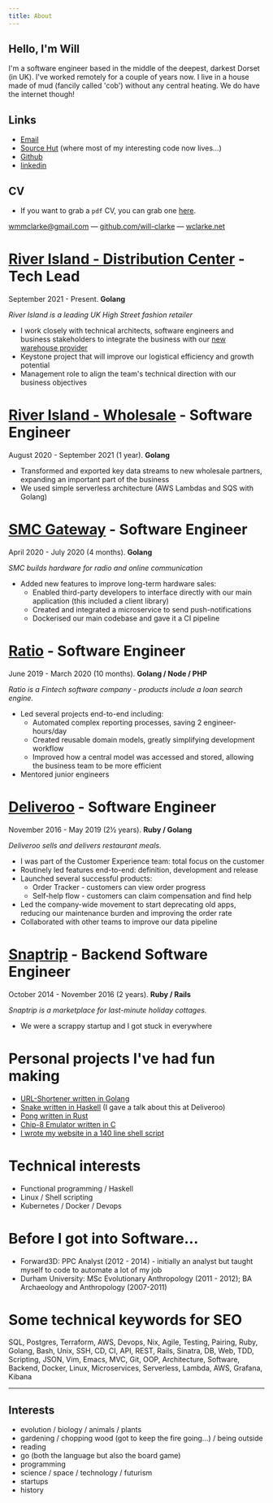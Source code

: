 ```yaml
---
title: About
---
```


## Hello, I'm Will

I'm a software engineer based in the middle of the deepest, darkest Dorset (in UK).
I've worked remotely for a couple of years now.
I live in a house made of mud (fancily called 'cob') without any central heating. We do have the internet though!

## Links

- [Email](mailto:wmmclarke@gmail.com)
- [Source Hut](https://git.sr.ht/~will-clarke) (where most of my interesting code now lives...)
- [Github](https://github.com/will-clarke)
- [linkedin](https://www.linkedin.com/in/wmmclarke/) 

## CV
- If you want to grab a `pdf` CV, you can grab one [here](https://git.sr.ht/~will-clarke/cv/blob/master/will-clarke.pdf).

<div class="org-center">
<p>
<a href="mailto:wmmclarke@gmail.com">wmmclarke@gmail.com</a> &mdash;
<a href="https://github.com/will-clarke">github.com/will-clarke</a> &mdash;
<a href="https://www.wclarke.net">wclarke.net</a>
</p>
</div>


# [<span class="underline">River Island - Distribution Center</span>](https://www.riverisland.com) - Tech Lead

September 2021 - Present. **Golang**

*River Island is a leading UK High Street fashion retailer*

-   I work closely with technical architects, software engineers and business stakeholders to integrate the business with our [new warehouse provider](https://www.clippergroup.co.uk/clipper-agrees-new-five-year-contract-with-river-island/)
-   Keystone project that will improve our logistical efficiency and growth potential
-   Management role to align the team's technical direction with our business objectives


# [<span class="underline">River Island - Wholesale</span>](https://www.riverisland.com) - Software Engineer

August 2020 - September 2021 (1 year). **Golang**

-   Transformed and exported key data streams to new wholesale partners, expanding an important part of the business
-   We used simple serverless architecture (AWS Lambdas and SQS with Golang)


# [<span class="underline">SMC Gateway</span>](https://smc-gateway.com) - Software Engineer

April 2020 - July 2020 (4 months). **Golang**

*SMC builds hardware for radio and online communication*

-   Added new features to improve long-term hardware sales:
    -   Enabled third-party developers to interface directly with our main application (this included a client library)
    -   Created and integrated a microservice to send push-notifications
    -   Dockerised our main codebase and gave it a CI pipeline


# [<span class="underline">Ratio</span>](https://ratio.co.uk) - Software Engineer

June 2019 - March 2020 (10 months). **Golang / Node / PHP**

*Ratio is a Fintech software company - products include a loan search engine.*

-   Led several projects end-to-end including:
    -   Automated complex reporting processes, saving 2 engineer-hours/day
    -   Created reusable domain models, greatly simplifying development workflow
    -   Improved how a central model was accessed and stored, allowing the business team to be more efficient
-   Mentored junior engineers


# [<span class="underline">Deliveroo</span>](https://deliveroo.co.uk/) - Software Engineer

November 2016 - May 2019 (2½ years). **Ruby / Golang**

*Deliveroo sells and delivers restaurant meals.*

-   I was part of the Customer Experience team: total focus on the customer
-   Routinely led features end-to-end: definition, development and release
-   Launched several successful products:
    -   Order Tracker - customers can view order progress
    -   Self-help flow - customers can claim compensation and find help
-   Led the company-wide movement to start deprecating old apps, reducing our maintenance burden and improving the order rate
-   Collaborated with other teams to improve our data pipeline


# [<span class="underline">Snaptrip</span>](https://www.snaptrip.com/) - Backend Software Engineer

October 2014 - November 2016 (2 years). **Ruby / Rails**

*Snaptrip is a marketplace for last-minute holiday cottages.*

-   We were a scrappy startup and I got stuck in everywhere


# Personal projects I've had fun making

-   [URL-Shortener written in Golang](https://github.com/will-clarke/url-shortener)
-   [Snake written in Haskell](https://github.com/will-clarke/snake-haskell) (I gave a talk about this at Deliveroo)
-   [Pong written in Rust](https://github.com/will-clarke/Pong)
-   [Chip-8 Emulator written in C](https://github.com/wmmc/c8)
-   [I wrote my website in a 140 line shell script](https://git.sr.ht/~will-clarke/super-simple-static-site-generator)


# Technical interests

-   Functional programming / Haskell
-   Linux / Shell scripting
-   Kubernetes / Docker / Devops


# Before I got into Software&#x2026;

-   Forward3D: PPC Analyst (2012 - 2014) - initially an analyst but taught myself to code to automate a lot of my job
-   Durham University: MSc Evolutionary Anthropology (2011 - 2012); BA Archaeology and Anthropology (2007-2011)


# Some technical keywords for SEO

SQL, Postgres, Terraform, AWS, Devops, Nix, Agile, Testing, Pairing, Ruby, Golang, Bash, Unix, SSH, CD, CI, API, REST, Rails, Sinatra, DB, Web, TDD, Scripting, JSON, Vim, Emacs, MVC, Git, OOP, Architecture, Software, Backend, Docker, Linux, Microservices, Serverless, Lambda, AWS, Grafana, Kibana

----

## Interests

  - evolution / biology / animals / plants
  - gardening / chopping wood (got to keep the fire going...) / being outside
  - reading
  - go (both the language but also the board game)
  - programming
  - science / space / technology / futurism
  - startups
  - history
